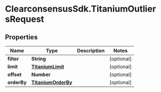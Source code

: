 # ClearconsensusSdk.TitaniumOutliersRequest

## Properties

Name | Type | Description | Notes
------------ | ------------- | ------------- | -------------
**filter** | **String** |  | [optional] 
**limit** | [**TitaniumLimit**](TitaniumLimit.md) |  | [optional] 
**offset** | **Number** |  | [optional] 
**orderBy** | [**TitaniumOrderBy**](TitaniumOrderBy.md) |  | [optional] 


